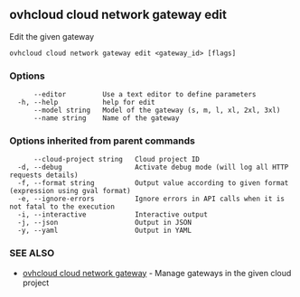 ## ovhcloud cloud network gateway edit

Edit the given gateway

```
ovhcloud cloud network gateway edit <gateway_id> [flags]
```

### Options

```
      --editor         Use a text editor to define parameters
  -h, --help           help for edit
      --model string   Model of the gateway (s, m, l, xl, 2xl, 3xl)
      --name string    Name of the gateway
```

### Options inherited from parent commands

```
      --cloud-project string   Cloud project ID
  -d, --debug                  Activate debug mode (will log all HTTP requests details)
  -f, --format string          Output value according to given format (expression using gval format)
  -e, --ignore-errors          Ignore errors in API calls when it is not fatal to the execution
  -i, --interactive            Interactive output
  -j, --json                   Output in JSON
  -y, --yaml                   Output in YAML
```

### SEE ALSO

* [ovhcloud cloud network gateway](ovhcloud_cloud_network_gateway.md)	 - Manage gateways in the given cloud project

